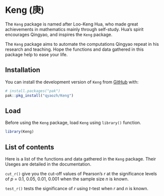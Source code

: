 
<!-- README.md is generated from README.Rmd. Please edit that file -->

# Keng (庚)

<!-- badges: start -->
<!-- badges: end -->

The `Keng` package is named after Loo-Keng Hua, who made great
achievements in mathematics mainly through self-study. Hua’s spirit
encourages Qingyao, and inspires the `Keng` package.

The `Keng` package aims to automate the computations Qingyao repeat in
his research and teaching. Hope the functions and data gathered in this
package help to ease your life.

## Installation

You can install the development version of `Keng` from
[GitHub](https://github.com/) with:

``` r
# install.packages("pak")
pak::pkg_install("qyaozh/Keng")
```

## Load

Before using the `Keng` package, load `Keng` using `library()` function.

``` r
library(Keng)
```

## List of contents

Here is a list of the functions and data gathered in the `Keng` package.
Their Useges are detailed in the documentation.

`cut_r()` give you the cut-off values of Pearson’s *r* at the
significance levels of *p* = 0.1, 0.05, 0.01, 0.001 when the sample size
*n* is known.

`test_r()` tests the significance of *r* using *t*-test when *r* and *n*
is known.
